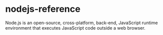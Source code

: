 # nodejs-reference
Node.js is an open-source, cross-platform, back-end, JavaScript runtime environment that executes JavaScript code outside a web browser.
